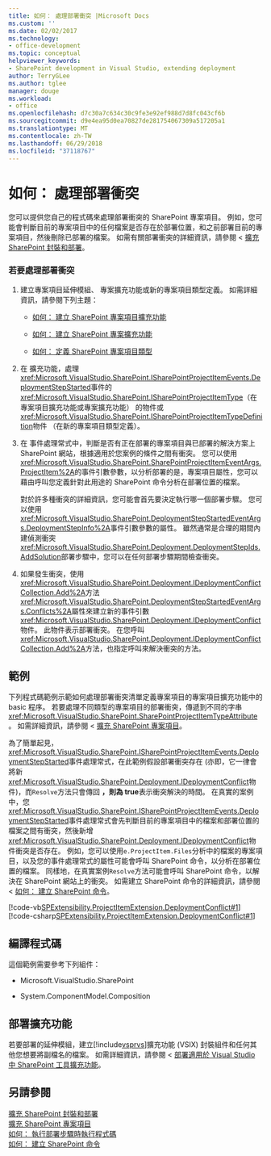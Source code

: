 ```yaml
---
title: 如何： 處理部署衝突 |Microsoft Docs
ms.custom: ''
ms.date: 02/02/2017
ms.technology:
- office-development
ms.topic: conceptual
helpviewer_keywords:
- SharePoint development in Visual Studio, extending deployment
author: TerryGLee
ms.author: tglee
manager: douge
ms.workload:
- office
ms.openlocfilehash: d7c30a7c634c30c9fe3e92ef988d7d8fc043cf6b
ms.sourcegitcommit: d9e4ea95d0ea70827de281754067309a517205a1
ms.translationtype: MT
ms.contentlocale: zh-TW
ms.lasthandoff: 06/29/2018
ms.locfileid: "37118767"
---
```

# <a name="how-to-handle-deployment-conflicts"></a>如何： 處理部署衝突
  您可以提供您自己的程式碼來處理部署衝突的 SharePoint 專案項目。 例如，您可能會判斷目前的專案項目中的任何檔案是否存在於部署位置，和之前部署目前的專案項目，然後刪除已部署的檔案。 如需有關部署衝突的詳細資訊，請參閱 <<c0> [ 擴充 SharePoint 封裝和部署](../sharepoint/extending-sharepoint-packaging-and-deployment.md)。  
  
### <a name="to-handle-a-deployment-conflict"></a>若要處理部署衝突  
  
1.  建立專案項目延伸模組、 專案擴充功能或新的專案項目類型定義。 如需詳細資訊，請參閱下列主題：  
  
    -   [如何： 建立 SharePoint 專案項目擴充功能](../sharepoint/how-to-create-a-sharepoint-project-item-extension.md)  
  
    -   [如何： 建立 SharePoint 專案擴充功能](../sharepoint/how-to-create-a-sharepoint-project-extension.md)  
  
    -   [如何： 定義 SharePoint 專案項目類型](../sharepoint/how-to-define-a-sharepoint-project-item-type.md)  
  
2.  在 擴充功能，處理<xref:Microsoft.VisualStudio.SharePoint.ISharePointProjectItemEvents.DeploymentStepStarted>事件的<xref:Microsoft.VisualStudio.SharePoint.ISharePointProjectItemType>（在專案項目擴充功能或專案擴充功能） 的物件或<xref:Microsoft.VisualStudio.SharePoint.ISharePointProjectItemTypeDefinition>物件 （在新的專案項目類型定義）。  
  
3.  在 事件處理常式中，判斷是否有正在部署的專案項目與已部署的解決方案上 SharePoint 網站，根據適用於您案例的條件之間有衝突。 您可以使用<xref:Microsoft.VisualStudio.SharePoint.SharePointProjectItemEventArgs.ProjectItem%2A>的事件引數參數，以分析部署的是，專案項目屬性，您可以藉由呼叫您定義針對此用途的 SharePoint 命令分析在部署位置的檔案。  
  
     對於許多種衝突的詳細資訊，您可能會首先要決定執行哪一個部署步驟。 您可以使用<xref:Microsoft.VisualStudio.SharePoint.DeploymentStepStartedEventArgs.DeploymentStepInfo%2A>事件引數參數的屬性。 雖然通常是合理的期間內建偵測衝突<xref:Microsoft.VisualStudio.SharePoint.Deployment.DeploymentStepIds.AddSolution>部署步驟中，您可以在任何部署步驟期間檢查衝突。  
  
4.  如果發生衝突，使用<xref:Microsoft.VisualStudio.SharePoint.Deployment.IDeploymentConflictCollection.Add%2A>方法<xref:Microsoft.VisualStudio.SharePoint.DeploymentStepStartedEventArgs.Conflicts%2A>屬性來建立新的事件引數<xref:Microsoft.VisualStudio.SharePoint.Deployment.IDeploymentConflict>物件。 此物件表示部署衝突。 在您呼叫<xref:Microsoft.VisualStudio.SharePoint.Deployment.IDeploymentConflictCollection.Add%2A>方法，也指定呼叫來解決衝突的方法。  
  
## <a name="example"></a>範例  
 下列程式碼範例示範如何處理部署衝突清單定義專案項目的專案項目擴充功能中的 basic 程序。 若要處理不同類型的專案項目的部署衝突，傳遞到不同的字串<xref:Microsoft.VisualStudio.SharePoint.SharePointProjectItemTypeAttribute>。 如需詳細資訊，請參閱 <<c0> [ 擴充 SharePoint 專案項目](../sharepoint/extending-sharepoint-project-items.md)。  
  
 為了簡單起見，<xref:Microsoft.VisualStudio.SharePoint.ISharePointProjectItemEvents.DeploymentStepStarted>事件處理常式，在此範例假設部署衝突存在 (亦即，它一律會將新<xref:Microsoft.VisualStudio.SharePoint.Deployment.IDeploymentConflict>物件)，而`Resolve`方法只會傳回 **，則為 true**表示衝突解決的時間。 在真實的案例中，您<xref:Microsoft.VisualStudio.SharePoint.ISharePointProjectItemEvents.DeploymentStepStarted>事件處理常式會先判斷目前的專案項目中的檔案和部署位置的檔案之間有衝突，然後新增<xref:Microsoft.VisualStudio.SharePoint.Deployment.IDeploymentConflict>物件衝突是否存在。 例如，您可以使用`e.ProjectItem.Files`分析中的檔案的專案項目，以及您的事件處理常式的屬性可能會呼叫 SharePoint 命令，以分析在部署位置的檔案。 同樣地，在真實案例`Resolve`方法可能會呼叫 SharePoint 命令，以解決在 SharePoint 網站上的衝突。 如需建立 SharePoint 命令的詳細資訊，請參閱 <<c0> [ 如何： 建立 SharePoint 命令](../sharepoint/how-to-create-a-sharepoint-command.md)。  
  
 [!code-vb[SPExtensibility.ProjectItemExtension.DeploymentConflict#1](../sharepoint/codesnippet/VisualBasic/deploymentconflict/extension/deploymentconflictextension.vb#1)]
 [!code-csharp[SPExtensibility.ProjectItemExtension.DeploymentConflict#1](../sharepoint/codesnippet/CSharp/deploymentconflict/extension/deploymentconflictextension.cs#1)]  
  
## <a name="compile-the-code"></a>編譯程式碼  
 這個範例需要參考下列組件：  
  
-   Microsoft.VisualStudio.SharePoint  
  
-   System.ComponentModel.Composition  
  
## <a name="deploy-the-extension"></a>部署擴充功能  
 若要部署的延伸模組，建立[!include[vsprvs](../sharepoint/includes/vsprvs-md.md)]擴充功能 (VSIX) 封裝組件和任何其他您想要將副檔名的檔案。 如需詳細資訊，請參閱 <<c0> [ 部署適用於 Visual Studio 中 SharePoint 工具擴充功能](../sharepoint/deploying-extensions-for-the-sharepoint-tools-in-visual-studio.md)。  
  
## <a name="see-also"></a>另請參閱
 [擴充 SharePoint 封裝和部署](../sharepoint/extending-sharepoint-packaging-and-deployment.md)   
 [擴充 SharePoint 專案項目](../sharepoint/extending-sharepoint-project-items.md)   
 [如何： 執行部署步驟時執行程式碼](../sharepoint/how-to-run-code-when-deployment-steps-are-executed.md)   
 [如何： 建立 SharePoint 命令](../sharepoint/how-to-create-a-sharepoint-command.md)  
  
